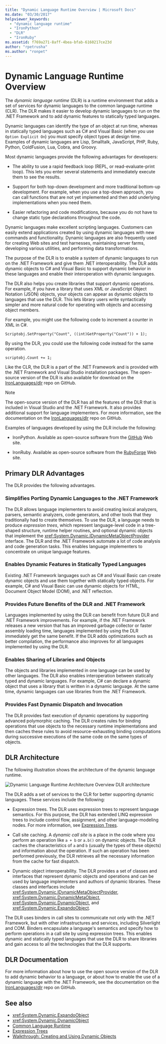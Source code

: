 ```yaml
---
title: "Dynamic Language Runtime Overview | Microsoft Docs"
ms.date: "03/30/2017"
helpviewer_keywords:
  - "dynamic language runtime"
  - "IronPython"
  - "DLR"
  - "IronRuby"
ms.assetid: f769a271-8aff-4bea-bfab-6160217ce23d
author: "rpetrusha"
ms.author: "ronpet"
---
```

# Dynamic Language Runtime Overview

The *dynamic language runtime* (DLR) is a runtime environment that adds a set of services for dynamic languages to the common language runtime (CLR). The DLR makes it easier to develop dynamic languages to run on the .NET Framework and to add dynamic features to statically typed languages.

Dynamic languages can identify the type of an object at run time, whereas in statically typed languages such as C# and Visual Basic (when you use `Option Explicit On`) you must specify object types at design time. Examples of dynamic languages are Lisp, Smalltalk, JavaScript, PHP, Ruby, Python, ColdFusion, Lua, Cobra, and Groovy.

Most dynamic languages provide the following advantages for developers:

-   The ability to use a rapid feedback loop (REPL, or read-evaluate-print loop). This lets you enter several statements and immediately execute them to see the results.

-   Support for both top-down development and more traditional bottom-up development. For example, when you use a top-down approach, you can call functions that are not yet implemented and then add underlying implementations when you need them.

-   Easier refactoring and code modifications, because you do not have to change static type declarations throughout the code.

Dynamic languages make excellent scripting languages. Customers can easily extend applications created by using dynamic languages with new commands and functionality. Dynamic languages are also frequently used for creating Web sites and test harnesses, maintaining server farms, developing various utilities, and performing data transformations.

The purpose of the DLR is to enable a system of dynamic languages to run on the .NET Framework and give them .NET interoperability. The DLR adds dynamic objects to C# and Visual Basic to support dynamic behavior in these languages and enable their interoperation with dynamic languages.

The DLR also helps you create libraries that support dynamic operations. For example, if you have a library that uses XML or JavaScript Object Notation (JSON) objects, your objects can appear as dynamic objects to languages that use the DLR. This lets library users write syntactically simpler and more natural code for operating with objects and accessing object members.

For example, you might use the following code to increment a counter in XML in C#.

`Scriptobj.SetProperty("Count", ((int)GetProperty("Count")) + 1);`

By using the DLR, you could use the following code instead for the same operation.

`scriptobj.Count += 1;`

Like the CLR, the DLR is a part of the .NET Framework and is provided with the .NET Framework and Visual Studio installation packages. The open-source version of the DLR is also available for download on the [IronLanguages/dlr](https://github.com/IronLanguages/dlr) repo on GitHub.

> [!NOTE]
> The open-source version of the DLR has all the features of the DLR that is included in Visual Studio and the .NET Framework. It also provides additional support for language implementers. For more information, see the documentation on the [IronLanguages/dlr](https://github.com/IronLanguages/dlr) repo on GitHub.

Examples of languages developed by using the DLR include the following:

-   IronPython. Available as open-source software from the [GitHub](https://github.com/IronLanguages/ironpython2) Web site.

-   IronRuby. Available as open-source software from the [RubyForge](https://go.microsoft.com/fwlink/?LinkId=141044) Web site.

## Primary DLR Advantages
 The DLR provides the following advantages.

### Simplifies Porting Dynamic Languages to the .NET Framework
 The DLR allows language implementers to avoid creating lexical analyzers, parsers, semantic analyzers, code generators, and other tools that they traditionally had to create themselves. To use the DLR, a language needs to produce *expression trees*, which represent language-level code in a tree-shaped structure, runtime helper routines, and optional dynamic objects that implement the <xref:System.Dynamic.IDynamicMetaObjectProvider> interface. The DLR and the .NET Framework automate a lot of code analysis and code generation tasks. This enables language implementers to concentrate on unique language features.

### Enables Dynamic Features in Statically Typed Languages
 Existing .NET Framework languages such as C# and Visual Basic can create dynamic objects and use them together with statically typed objects. For example, C# and Visual Basic can use dynamic objects for HTML, Document Object Model (DOM), and .NET reflection.

### Provides Future Benefits of the DLR and .NET Framework
 Languages implemented by using the DLR can benefit from future DLR and .NET Framework improvements. For example, if the .NET Framework releases a new version that has an improved garbage collector or faster assembly loading time, languages implemented by using the DLR immediately get the same benefit. If the DLR adds optimizations such as better compilation, the performance also improves for all languages implemented by using the DLR.

### Enables Sharing of Libraries and Objects
 The objects and libraries implemented in one language can be used by other languages. The DLR also enables interoperation between statically typed and dynamic languages. For example, C# can declare a dynamic object that uses a library that is written in a dynamic language. At the same time, dynamic languages can use libraries from the .NET Framework.

### Provides Fast Dynamic Dispatch and Invocation
 The DLR provides fast execution of dynamic operations by supporting advanced polymorphic caching. The DLR creates rules for binding operations that use objects to the necessary runtime implementations and then caches these rules to avoid resource-exhausting binding computations during successive executions of the same code on the same types of objects.

## DLR Architecture
 The following illustration shows the architecture of the dynamic language runtime.

 ![Dynamic Language Runtime Architecture Overview](../../../docs/framework/reflection-and-codedom/media/dlr-archoverview.png "DLR_ArchOverview")
DLR architecture

 The DLR adds a set of services to the CLR for better supporting dynamic languages. These services include the following:

-   Expression trees. The DLR uses expression trees to represent language semantics. For this purpose, the DLR has extended LINQ expression trees to include control flow, assignment, and other language-modeling nodes. For more information, see [Expression Trees](https://msdn.microsoft.com/library/fb1d3ed8-d5b0-4211-a71f-dd271529294b).

-   Call site caching. A *dynamic call site* is a place in the code where you perform an operation like `a + b` or `a.b()` on dynamic objects. The DLR caches the characteristics of `a` and `b` (usually the types of these objects) and information about the operation. If such an operation has been performed previously, the DLR retrieves all the necessary information from the cache for fast dispatch.

-   Dynamic object interoperability. The DLR provides a set of classes and interfaces that represent dynamic objects and operations and can be used by language implementers and authors of dynamic libraries. These classes and interfaces include <xref:System.Dynamic.IDynamicMetaObjectProvider>, <xref:System.Dynamic.DynamicMetaObject>, <xref:System.Dynamic.DynamicObject>, and <xref:System.Dynamic.ExpandoObject>.

The DLR uses binders in call sites to communicate not only with the .NET Framework, but with other infrastructures and services, including Silverlight and COM. Binders encapsulate a language's semantics and specify how to perform operations in a call site by using expression trees. This enables dynamic and statically typed languages that use the DLR to share libraries and gain access to all the technologies that the DLR supports.

## DLR Documentation
 For more information about how to use the open source version of the DLR to add dynamic behavior to a language, or about how to enable the use of a dynamic language with the .NET Framework, see the documentation on the [IronLanguages/dlr](https://github.com/IronLanguages/dlr/tree/master/Docs) repo on GitHub.

## See also

- <xref:System.Dynamic.ExpandoObject>
- <xref:System.Dynamic.DynamicObject>
- [Common Language Runtime](../../../docs/standard/clr.md)
- [Expression Trees](https://msdn.microsoft.com/library/fb1d3ed8-d5b0-4211-a71f-dd271529294b)
- [Walkthrough: Creating and Using Dynamic Objects](~/docs/csharp/programming-guide/types/walkthrough-creating-and-using-dynamic-objects.md)